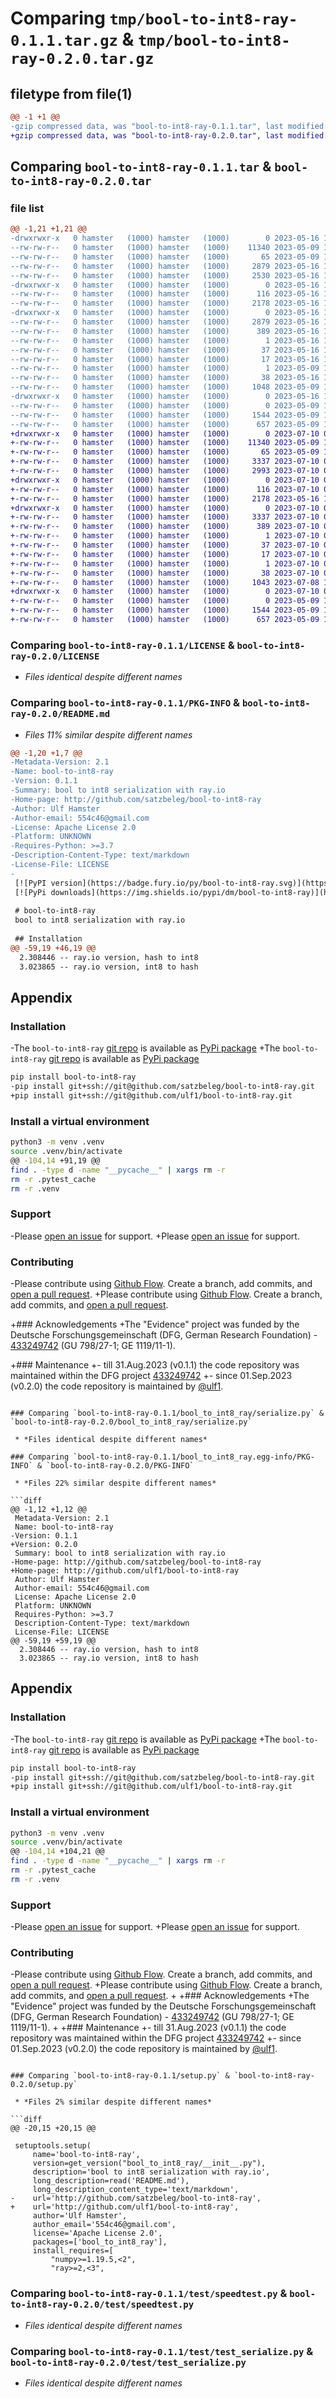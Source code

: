 # Comparing `tmp/bool-to-int8-ray-0.1.1.tar.gz` & `tmp/bool-to-int8-ray-0.2.0.tar.gz`

## filetype from file(1)

```diff
@@ -1 +1 @@
-gzip compressed data, was "bool-to-int8-ray-0.1.1.tar", last modified: Tue May 16 13:13:11 2023, max compression
+gzip compressed data, was "bool-to-int8-ray-0.2.0.tar", last modified: Mon Jul 10 08:31:15 2023, max compression
```

## Comparing `bool-to-int8-ray-0.1.1.tar` & `bool-to-int8-ray-0.2.0.tar`

### file list

```diff
@@ -1,21 +1,21 @@
-drwxrwxr-x   0 hamster   (1000) hamster   (1000)        0 2023-05-16 13:13:11.993179 bool-to-int8-ray-0.1.1/
--rw-rw-r--   0 hamster   (1000) hamster   (1000)    11340 2023-05-09 13:33:12.000000 bool-to-int8-ray-0.1.1/LICENSE
--rw-rw-r--   0 hamster   (1000) hamster   (1000)       65 2023-05-09 13:33:12.000000 bool-to-int8-ray-0.1.1/MANIFEST.in
--rw-rw-r--   0 hamster   (1000) hamster   (1000)     2879 2023-05-16 13:13:11.993179 bool-to-int8-ray-0.1.1/PKG-INFO
--rw-rw-r--   0 hamster   (1000) hamster   (1000)     2530 2023-05-16 13:12:58.000000 bool-to-int8-ray-0.1.1/README.md
-drwxrwxr-x   0 hamster   (1000) hamster   (1000)        0 2023-05-16 13:13:11.993179 bool-to-int8-ray-0.1.1/bool_to_int8_ray/
--rw-rw-r--   0 hamster   (1000) hamster   (1000)      116 2023-05-16 13:12:58.000000 bool-to-int8-ray-0.1.1/bool_to_int8_ray/__init__.py
--rw-rw-r--   0 hamster   (1000) hamster   (1000)     2178 2023-05-16 13:12:58.000000 bool-to-int8-ray-0.1.1/bool_to_int8_ray/serialize.py
-drwxrwxr-x   0 hamster   (1000) hamster   (1000)        0 2023-05-16 13:13:11.993179 bool-to-int8-ray-0.1.1/bool_to_int8_ray.egg-info/
--rw-rw-r--   0 hamster   (1000) hamster   (1000)     2879 2023-05-16 13:13:11.000000 bool-to-int8-ray-0.1.1/bool_to_int8_ray.egg-info/PKG-INFO
--rw-rw-r--   0 hamster   (1000) hamster   (1000)      389 2023-05-16 13:13:11.000000 bool-to-int8-ray-0.1.1/bool_to_int8_ray.egg-info/SOURCES.txt
--rw-rw-r--   0 hamster   (1000) hamster   (1000)        1 2023-05-16 13:13:11.000000 bool-to-int8-ray-0.1.1/bool_to_int8_ray.egg-info/dependency_links.txt
--rw-rw-r--   0 hamster   (1000) hamster   (1000)       37 2023-05-16 13:13:11.000000 bool-to-int8-ray-0.1.1/bool_to_int8_ray.egg-info/requires.txt
--rw-rw-r--   0 hamster   (1000) hamster   (1000)       17 2023-05-16 13:13:11.000000 bool-to-int8-ray-0.1.1/bool_to_int8_ray.egg-info/top_level.txt
--rw-rw-r--   0 hamster   (1000) hamster   (1000)        1 2023-05-09 16:04:11.000000 bool-to-int8-ray-0.1.1/bool_to_int8_ray.egg-info/zip-safe
--rw-rw-r--   0 hamster   (1000) hamster   (1000)       38 2023-05-16 13:13:11.993179 bool-to-int8-ray-0.1.1/setup.cfg
--rw-rw-r--   0 hamster   (1000) hamster   (1000)     1048 2023-05-09 14:24:59.000000 bool-to-int8-ray-0.1.1/setup.py
-drwxrwxr-x   0 hamster   (1000) hamster   (1000)        0 2023-05-16 13:13:11.993179 bool-to-int8-ray-0.1.1/test/
--rw-rw-r--   0 hamster   (1000) hamster   (1000)        0 2023-05-09 13:33:12.000000 bool-to-int8-ray-0.1.1/test/__init__.py
--rw-rw-r--   0 hamster   (1000) hamster   (1000)     1544 2023-05-09 15:52:41.000000 bool-to-int8-ray-0.1.1/test/speedtest.py
--rw-rw-r--   0 hamster   (1000) hamster   (1000)      657 2023-05-09 15:45:00.000000 bool-to-int8-ray-0.1.1/test/test_serialize.py
+drwxrwxr-x   0 hamster   (1000) hamster   (1000)        0 2023-07-10 08:31:15.530958 bool-to-int8-ray-0.2.0/
+-rw-rw-r--   0 hamster   (1000) hamster   (1000)    11340 2023-05-09 13:33:12.000000 bool-to-int8-ray-0.2.0/LICENSE
+-rw-rw-r--   0 hamster   (1000) hamster   (1000)       65 2023-05-09 13:33:12.000000 bool-to-int8-ray-0.2.0/MANIFEST.in
+-rw-rw-r--   0 hamster   (1000) hamster   (1000)     3337 2023-07-10 08:31:15.530958 bool-to-int8-ray-0.2.0/PKG-INFO
+-rw-rw-r--   0 hamster   (1000) hamster   (1000)     2993 2023-07-10 08:02:19.000000 bool-to-int8-ray-0.2.0/README.md
+drwxrwxr-x   0 hamster   (1000) hamster   (1000)        0 2023-07-10 08:31:15.526958 bool-to-int8-ray-0.2.0/bool_to_int8_ray/
+-rw-rw-r--   0 hamster   (1000) hamster   (1000)      116 2023-07-10 08:00:49.000000 bool-to-int8-ray-0.2.0/bool_to_int8_ray/__init__.py
+-rw-rw-r--   0 hamster   (1000) hamster   (1000)     2178 2023-05-16 13:12:58.000000 bool-to-int8-ray-0.2.0/bool_to_int8_ray/serialize.py
+drwxrwxr-x   0 hamster   (1000) hamster   (1000)        0 2023-07-10 08:31:15.526958 bool-to-int8-ray-0.2.0/bool_to_int8_ray.egg-info/
+-rw-rw-r--   0 hamster   (1000) hamster   (1000)     3337 2023-07-10 08:31:15.000000 bool-to-int8-ray-0.2.0/bool_to_int8_ray.egg-info/PKG-INFO
+-rw-rw-r--   0 hamster   (1000) hamster   (1000)      389 2023-07-10 08:31:15.000000 bool-to-int8-ray-0.2.0/bool_to_int8_ray.egg-info/SOURCES.txt
+-rw-rw-r--   0 hamster   (1000) hamster   (1000)        1 2023-07-10 08:31:15.000000 bool-to-int8-ray-0.2.0/bool_to_int8_ray.egg-info/dependency_links.txt
+-rw-rw-r--   0 hamster   (1000) hamster   (1000)       37 2023-07-10 08:31:15.000000 bool-to-int8-ray-0.2.0/bool_to_int8_ray.egg-info/requires.txt
+-rw-rw-r--   0 hamster   (1000) hamster   (1000)       17 2023-07-10 08:31:15.000000 bool-to-int8-ray-0.2.0/bool_to_int8_ray.egg-info/top_level.txt
+-rw-rw-r--   0 hamster   (1000) hamster   (1000)        1 2023-07-10 08:31:15.000000 bool-to-int8-ray-0.2.0/bool_to_int8_ray.egg-info/zip-safe
+-rw-rw-r--   0 hamster   (1000) hamster   (1000)       38 2023-07-10 08:31:15.530958 bool-to-int8-ray-0.2.0/setup.cfg
+-rw-rw-r--   0 hamster   (1000) hamster   (1000)     1043 2023-07-08 16:55:31.000000 bool-to-int8-ray-0.2.0/setup.py
+drwxrwxr-x   0 hamster   (1000) hamster   (1000)        0 2023-07-10 08:31:15.526958 bool-to-int8-ray-0.2.0/test/
+-rw-rw-r--   0 hamster   (1000) hamster   (1000)        0 2023-05-09 13:33:12.000000 bool-to-int8-ray-0.2.0/test/__init__.py
+-rw-rw-r--   0 hamster   (1000) hamster   (1000)     1544 2023-05-09 15:52:41.000000 bool-to-int8-ray-0.2.0/test/speedtest.py
+-rw-rw-r--   0 hamster   (1000) hamster   (1000)      657 2023-05-09 15:45:00.000000 bool-to-int8-ray-0.2.0/test/test_serialize.py
```

### Comparing `bool-to-int8-ray-0.1.1/LICENSE` & `bool-to-int8-ray-0.2.0/LICENSE`

 * *Files identical despite different names*

### Comparing `bool-to-int8-ray-0.1.1/PKG-INFO` & `bool-to-int8-ray-0.2.0/README.md`

 * *Files 11% similar despite different names*

```diff
@@ -1,20 +1,7 @@
-Metadata-Version: 2.1
-Name: bool-to-int8-ray
-Version: 0.1.1
-Summary: bool to int8 serialization with ray.io
-Home-page: http://github.com/satzbeleg/bool-to-int8-ray
-Author: Ulf Hamster
-Author-email: 554c46@gmail.com
-License: Apache License 2.0
-Platform: UNKNOWN
-Requires-Python: >=3.7
-Description-Content-Type: text/markdown
-License-File: LICENSE
-
 [![PyPI version](https://badge.fury.io/py/bool-to-int8-ray.svg)](https://badge.fury.io/py/bool-to-int8-ray)
 [![PyPi downloads](https://img.shields.io/pypi/dm/bool-to-int8-ray)](https://img.shields.io/pypi/dm/bool-to-int8-ray)
 
 # bool-to-int8-ray
 bool to int8 serialization with ray.io
 
 ## Installation
@@ -59,19 +46,19 @@
  2.308446 -- ray.io version, hash to int8
  3.023865 -- ray.io version, int8 to hash
 ```
 
 ## Appendix
 
 ### Installation
-The `bool-to-int8-ray` [git repo](http://github.com/satzbeleg/bool-to-int8-ray) is available as [PyPi package](https://pypi.org/project/bool-to-int8-ray)
+The `bool-to-int8-ray` [git repo](http://github.com/ulf1/bool-to-int8-ray) is available as [PyPi package](https://pypi.org/project/bool-to-int8-ray)
 
 ```sh
 pip install bool-to-int8-ray
-pip install git+ssh://git@github.com/satzbeleg/bool-to-int8-ray.git
+pip install git+ssh://git@github.com/ulf1/bool-to-int8-ray.git
 ```
 
 ### Install a virtual environment
 
 ```sh
 python3 -m venv .venv
 source .venv/bin/activate
@@ -104,14 +91,19 @@
 find . -type d -name "__pycache__" | xargs rm -r
 rm -r .pytest_cache
 rm -r .venv
 ```
 
 
 ### Support
-Please [open an issue](https://github.com/satzbeleg/bool-to-int8-ray/issues/new) for support.
+Please [open an issue](https://github.com/ulf1/bool-to-int8-ray/issues/new) for support.
 
 
 ### Contributing
-Please contribute using [Github Flow](https://guides.github.com/introduction/flow/). Create a branch, add commits, and [open a pull request](https://github.com/satzbeleg/bool-to-int8-ray/compare/).
+Please contribute using [Github Flow](https://guides.github.com/introduction/flow/). Create a branch, add commits, and [open a pull request](https://github.com/ulf1/bool-to-int8-ray/compare/).
 
+### Acknowledgements
+The "Evidence" project was funded by the Deutsche Forschungsgemeinschaft (DFG, German Research Foundation) - [433249742](https://gepris.dfg.de/gepris/projekt/433249742) (GU 798/27-1; GE 1119/11-1).
 
+### Maintenance
+- till 31.Aug.2023 (v0.1.1) the code repository was maintained within the DFG project [433249742](https://gepris.dfg.de/gepris/projekt/433249742)
+- since 01.Sep.2023 (v0.2.0) the code repository is maintained by [@ulf1](https://github.com/ulf1).
```

### Comparing `bool-to-int8-ray-0.1.1/bool_to_int8_ray/serialize.py` & `bool-to-int8-ray-0.2.0/bool_to_int8_ray/serialize.py`

 * *Files identical despite different names*

### Comparing `bool-to-int8-ray-0.1.1/bool_to_int8_ray.egg-info/PKG-INFO` & `bool-to-int8-ray-0.2.0/PKG-INFO`

 * *Files 22% similar despite different names*

```diff
@@ -1,12 +1,12 @@
 Metadata-Version: 2.1
 Name: bool-to-int8-ray
-Version: 0.1.1
+Version: 0.2.0
 Summary: bool to int8 serialization with ray.io
-Home-page: http://github.com/satzbeleg/bool-to-int8-ray
+Home-page: http://github.com/ulf1/bool-to-int8-ray
 Author: Ulf Hamster
 Author-email: 554c46@gmail.com
 License: Apache License 2.0
 Platform: UNKNOWN
 Requires-Python: >=3.7
 Description-Content-Type: text/markdown
 License-File: LICENSE
@@ -59,19 +59,19 @@
  2.308446 -- ray.io version, hash to int8
  3.023865 -- ray.io version, int8 to hash
 ```
 
 ## Appendix
 
 ### Installation
-The `bool-to-int8-ray` [git repo](http://github.com/satzbeleg/bool-to-int8-ray) is available as [PyPi package](https://pypi.org/project/bool-to-int8-ray)
+The `bool-to-int8-ray` [git repo](http://github.com/ulf1/bool-to-int8-ray) is available as [PyPi package](https://pypi.org/project/bool-to-int8-ray)
 
 ```sh
 pip install bool-to-int8-ray
-pip install git+ssh://git@github.com/satzbeleg/bool-to-int8-ray.git
+pip install git+ssh://git@github.com/ulf1/bool-to-int8-ray.git
 ```
 
 ### Install a virtual environment
 
 ```sh
 python3 -m venv .venv
 source .venv/bin/activate
@@ -104,14 +104,21 @@
 find . -type d -name "__pycache__" | xargs rm -r
 rm -r .pytest_cache
 rm -r .venv
 ```
 
 
 ### Support
-Please [open an issue](https://github.com/satzbeleg/bool-to-int8-ray/issues/new) for support.
+Please [open an issue](https://github.com/ulf1/bool-to-int8-ray/issues/new) for support.
 
 
 ### Contributing
-Please contribute using [Github Flow](https://guides.github.com/introduction/flow/). Create a branch, add commits, and [open a pull request](https://github.com/satzbeleg/bool-to-int8-ray/compare/).
+Please contribute using [Github Flow](https://guides.github.com/introduction/flow/). Create a branch, add commits, and [open a pull request](https://github.com/ulf1/bool-to-int8-ray/compare/).
+
+### Acknowledgements
+The "Evidence" project was funded by the Deutsche Forschungsgemeinschaft (DFG, German Research Foundation) - [433249742](https://gepris.dfg.de/gepris/projekt/433249742) (GU 798/27-1; GE 1119/11-1).
+
+### Maintenance
+- till 31.Aug.2023 (v0.1.1) the code repository was maintained within the DFG project [433249742](https://gepris.dfg.de/gepris/projekt/433249742)
+- since 01.Sep.2023 (v0.2.0) the code repository is maintained by [@ulf1](https://github.com/ulf1).
```

### Comparing `bool-to-int8-ray-0.1.1/setup.py` & `bool-to-int8-ray-0.2.0/setup.py`

 * *Files 2% similar despite different names*

```diff
@@ -20,15 +20,15 @@
 
 setuptools.setup(
     name='bool-to-int8-ray',
     version=get_version("bool_to_int8_ray/__init__.py"),
     description='bool to int8 serialization with ray.io',
     long_description=read('README.md'),
     long_description_content_type='text/markdown',
-    url='http://github.com/satzbeleg/bool-to-int8-ray',
+    url='http://github.com/ulf1/bool-to-int8-ray',
     author='Ulf Hamster',
     author_email='554c46@gmail.com',
     license='Apache License 2.0',
     packages=['bool_to_int8_ray'],
     install_requires=[
         "numpy>=1.19.5,<2",
         "ray>=2,<3",
```

### Comparing `bool-to-int8-ray-0.1.1/test/speedtest.py` & `bool-to-int8-ray-0.2.0/test/speedtest.py`

 * *Files identical despite different names*

### Comparing `bool-to-int8-ray-0.1.1/test/test_serialize.py` & `bool-to-int8-ray-0.2.0/test/test_serialize.py`

 * *Files identical despite different names*

